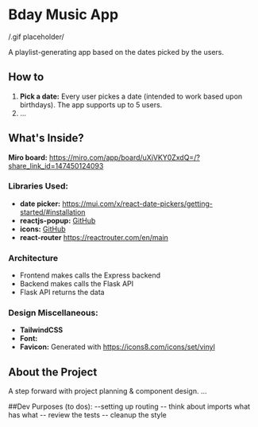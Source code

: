 # Bday Music App

/.gif placeholder/

A playlist-generating app based on the dates picked by the users.

## How to

1. **Pick a date:** Every user pickes a date (intended to work based upon birthdays). The app supports up to 5 users.
2. ...

## What's Inside?

**Miro board:** https://miro.com/app/board/uXjVKY0ZxdQ=/?share_link_id=147450124093

### Libraries Used:

- **date picker:** https://mui.com/x/react-date-pickers/getting-started/#installation
- **reactjs-popup:** [GitHub](https://github.com/yjose/reactjs-popup)
- **icons:** [GitHub](https://github.com/coreui/coreui-icons-react)
- **react-router** https://reactrouter.com/en/main

### Architecture

- Frontend makes calls the Express backend
- Backend makes calls the Flask API
- Flask API returns the data

### Design Miscellaneous:

- **TailwindCSS**
- **Font:**
- **Favicon:** Generated with https://icons8.com/icons/set/vinyl

## About the Project

A step forward with project planning & component design. ...

##Dev Purposes (to dos):
--setting up routing
-- think about imports what has what
-- review the tests
-- cleanup the style
